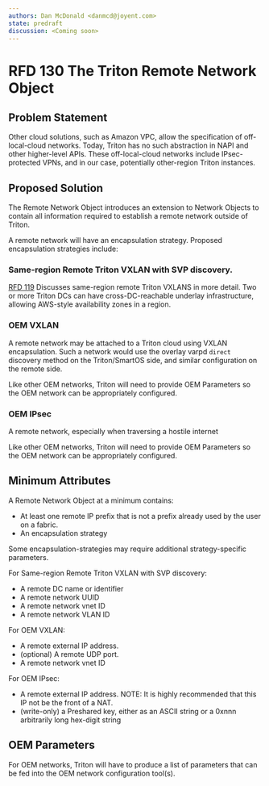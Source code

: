 ```yaml
---
authors: Dan McDonald <danmcd@joyent.com>
state: predraft
discussion: <Coming soon>
---
```


<!--
    This Source Code Form is subject to the terms of the Mozilla Public
    License, v. 2.0. If a copy of the MPL was not distributed with this
    file, You can obtain one at http://mozilla.org/MPL/2.0/.
-->

<!--
    Copyright 2018 Joyent
-->

# RFD 130 The Triton Remote Network Object


## Problem Statement

Other cloud solutions, such as Amazon VPC, allow the specification of
off-local-cloud networks.  Today, Triton has no such abstraction in NAPI and
other higher-level APIs.  These off-local-cloud networks include
IPsec-protected VPNs, and in our case, potentially other-region Triton
instances.

## Proposed Solution

The Remote Network Object introduces an extension to Network Objects to
contain all information required to establish a remote network outside of
Triton.

A remote network will have an encapsulation strategy.  Proposed encapsulation
strategies include:

### Same-region Remote Triton VXLAN with SVP discovery.

[RFD 119] Discusses same-region remote Triton VXLANS in more detail.  Two or
more Triton DCs can have cross-DC-reachable underlay infrastructure, allowing
AWS-style availability zones in a region.

### OEM VXLAN

A remote network may be attached to a Triton cloud using VXLAN
encapsulation.  Such a network would use the overlay varpd ```direct```
discovery method on the Triton/SmartOS side, and similar configuration on the
remote side.

Like other OEM networks, Triton will need to provide OEM Parameters so the
OEM network can be appropriately configured.

### OEM IPsec

A remote network, especially when traversing a hostile internet

Like other OEM networks, Triton will need to provide OEM Parameters so the
OEM network can be appropriately configured.

## Minimum Attributes

A Remote Network Object at a minimum contains:

- At least one remote IP prefix that is not a prefix already used by the user
  on a fabric.
- An encapsulation strategy

Some encapsulation-strategies may require additional strategy-specific
parameters.

For Same-region Remote Triton VXLAN with SVP discovery:

- A remote DC name or identifier
- A remote network UUID
- A remote network vnet ID
- A remote network VLAN ID

For OEM VXLAN:

- A remote external IP address.
- (optional) A remote UDP port.
- A remote network vnet ID

For OEM IPsec:

- A remote external IP address.
  NOTE: It is highly recommended that this IP not be the front of a NAT.
- (write-only) a Preshared key, either as an ASCII string or a 0xnnn
  arbitrarily long hex-digit string 

## OEM Parameters

For OEM networks, Triton will have to produce a list of parameters that can
be fed into the OEM network configuration tool(s).

<!-- Other RFDs -->
[RFD 119]: ../0119
